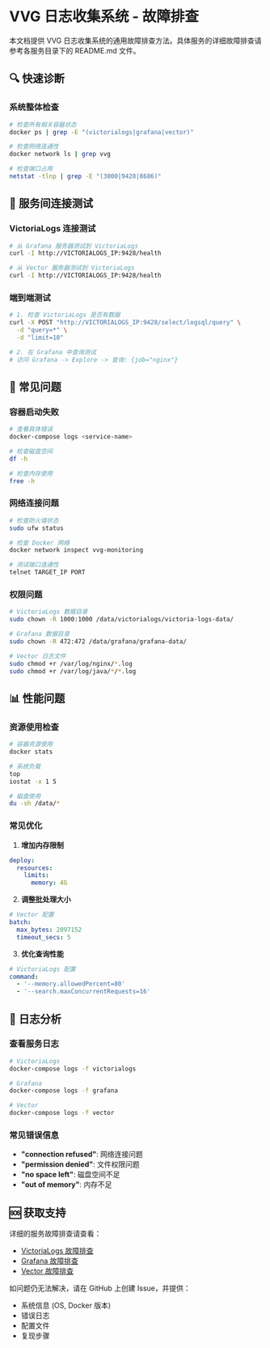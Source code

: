 # VVG 日志收集系统 - 故障排查

本文档提供 VVG 日志收集系统的通用故障排查方法。具体服务的详细故障排查请参考各服务目录下的 README.md 文件。

## 🔍 快速诊断

### 系统整体检查

```bash
# 检查所有相关容器状态
docker ps | grep -E "(victorialogs|grafana|vector)"

# 检查网络连通性
docker network ls | grep vvg

# 检查端口占用
netstat -tlnp | grep -E "(3000|9428|8686)"
```

## 🔗 服务间连接测试

### VictoriaLogs 连接测试

```bash
# 从 Grafana 服务器测试到 VictoriaLogs
curl -I http://VICTORIALOGS_IP:9428/health

# 从 Vector 服务器测试到 VictoriaLogs  
curl -I http://VICTORIALOGS_IP:9428/health
```

### 端到端测试

```bash
# 1. 检查 VictoriaLogs 是否有数据
curl -X POST "http://VICTORIALOGS_IP:9428/select/logsql/query" \
  -d "query=*" \
  -d "limit=10"

# 2. 在 Grafana 中查询测试
# 访问 Grafana -> Explore -> 查询: {job="nginx"}
```

## 🚨 常见问题

### 容器启动失败

```bash
# 查看具体错误
docker-compose logs <service-name>

# 检查磁盘空间
df -h

# 检查内存使用
free -h
```

### 网络连接问题

```bash
# 检查防火墙状态
sudo ufw status

# 检查 Docker 网络
docker network inspect vvg-monitoring

# 测试端口连通性
telnet TARGET_IP PORT
```

### 权限问题

```bash
# VictoriaLogs 数据目录
sudo chown -R 1000:1000 /data/victorialogs/victoria-logs-data/

# Grafana 数据目录
sudo chown -R 472:472 /data/grafana/grafana-data/

# Vector 日志文件
sudo chmod +r /var/log/nginx/*.log
sudo chmod +r /var/log/java/*/*.log
```

## 📊 性能问题

### 资源使用检查

```bash
# 容器资源使用
docker stats

# 系统负载
top
iostat -x 1 5

# 磁盘使用
du -sh /data/*
```

### 常见优化

1. **增加内存限制**
```yaml
deploy:
  resources:
    limits:
      memory: 4G
```

2. **调整批处理大小**
```yaml
# Vector 配置
batch:
  max_bytes: 2097152
  timeout_secs: 5
```

3. **优化查询性能**
```yaml
# VictoriaLogs 配置
command:
  - '--memory.allowedPercent=80'
  - '--search.maxConcurrentRequests=16'
```

## 📝 日志分析

### 查看服务日志

```bash
# VictoriaLogs
docker-compose logs -f victorialogs

# Grafana  
docker-compose logs -f grafana

# Vector
docker-compose logs -f vector
```

### 常见错误信息

- **"connection refused"**: 网络连接问题
- **"permission denied"**: 文件权限问题  
- **"no space left"**: 磁盘空间不足
- **"out of memory"**: 内存不足

## 🆘 获取支持

详细的服务故障排查请查看：

- [VictoriaLogs 故障排查](../docker-compose/victorialogs/README.md#故障排查)
- [Grafana 故障排查](../docker-compose/grafana/README.md#故障排查)  
- [Vector 故障排查](../docker-compose/vector/README.md#故障排查)

如问题仍无法解决，请在 GitHub 上创建 Issue，并提供：
- 系统信息 (OS, Docker 版本)
- 错误日志
- 配置文件
- 复现步骤 